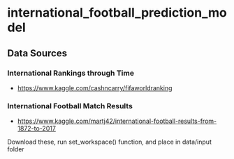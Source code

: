 # international_football_prediction_model

## Data Sources

### International Rankings through Time
- https://www.kaggle.com/cashncarry/fifaworldranking

### International Football Match Results
- https://www.kaggle.com/martj42/international-football-results-from-1872-to-2017

Download these, run set_workspace() function, and place in data/input folder